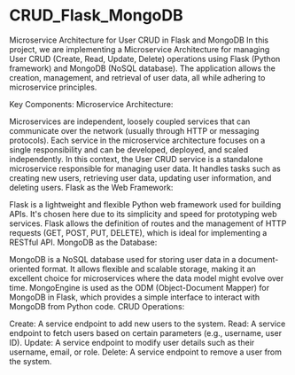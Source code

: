 # CRUD_Flask_MongoDB
Microservice Architecture for User CRUD in Flask and MongoDB
In this project, we are implementing a Microservice Architecture for managing User CRUD (Create, Read, Update, Delete) operations using Flask (Python framework) and MongoDB (NoSQL database). The application allows the creation, management, and retrieval of user data, all while adhering to microservice principles.

Key Components:
Microservice Architecture:

Microservices are independent, loosely coupled services that can communicate over the network (usually through HTTP or messaging protocols). Each service in the microservice architecture focuses on a single responsibility and can be developed, deployed, and scaled independently.
In this context, the User CRUD service is a standalone microservice responsible for managing user data. It handles tasks such as creating new users, retrieving user data, updating user information, and deleting users.
Flask as the Web Framework:

Flask is a lightweight and flexible Python web framework used for building APIs. It's chosen here due to its simplicity and speed for prototyping web services.
Flask allows the definition of routes and the management of HTTP requests (GET, POST, PUT, DELETE), which is ideal for implementing a RESTful API.
MongoDB as the Database:

MongoDB is a NoSQL database used for storing user data in a document-oriented format. It allows flexible and scalable storage, making it an excellent choice for microservices where the data model might evolve over time.
MongoEngine is used as the ODM (Object-Document Mapper) for MongoDB in Flask, which provides a simple interface to interact with MongoDB from Python code.
CRUD Operations:

Create: A service endpoint to add new users to the system.
Read: A service endpoint to fetch users based on certain parameters (e.g., username, user ID).
Update: A service endpoint to modify user details such as their username, email, or role.
Delete: A service endpoint to remove a user from the system.
